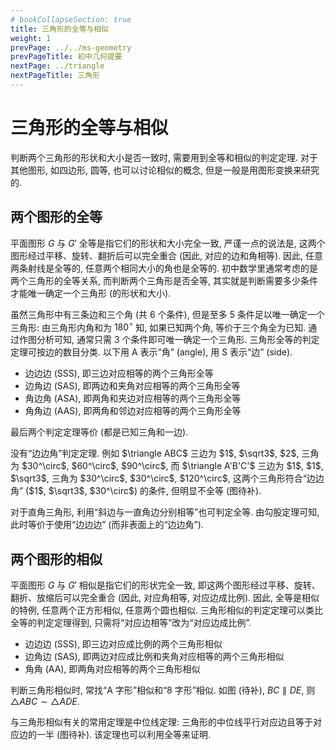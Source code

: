 ```yaml
---
# bookCollapseSection: true
title: 三角形的全等与相似
weight: 1
prevPage: ../../ms-geometry
prevPageTitle: 初中几何提要
nextPage: ../triangle
nextPageTitle: 三角形
---
```


# 三角形的全等与相似

判断两个三角形的形状和大小是否一致时, 需要用到全等和相似的判定定理. 对于其他图形, 如四边形, 圆等, 也可以讨论相似的概念, 但是一般是用图形变换来研究的.

## 两个图形的全等

平面图形 $G$ 与 $G'$ 全等是指它们的形状和大小完全一致, 严谨一点的说法是, 这两个图形经过平移、旋转、翻折后可以完全重合 (因此, 对应的边和角相等). 因此, 任意两条射线是全等的, 任意两个相同大小的角也是全等的. 初中数学里通常考虑的是两个三角形的全等关系, 而判断两个三角形是否全等, 其实就是判断需要多少条件才能唯一确定一个三角形 (的形状和大小).

<!-- 设 $\triangle ABC$ 中, $\angle A$, $\angle B$, $\angle C$ 所对的边分别记为 $a$, $b$, $c$.  -->
虽然三角形中有三条边和三个角 (共 $6$ 个条件), 但是至多 $5$ 条件足以唯一确定一个三角形: 由三角形内角和为 $180^\circ$ 知, 如果已知两个角, 等价于三个角全为已知. 通过作图分析可知, 通常只需 $3$ 个条件即可唯一确定一个三角形. 三角形全等的判定定理可按边的数目分类. 以下用 A 表示“角” (angle), 用 S 表示“边” (side).

- 边边边 (SSS), 即三边对应相等的两个三角形全等
- 边角边 (SAS), 即两边和夹角对应相等的两个三角形全等
- 角边角 (ASA), 即两角和夹边对应相等的两个三角形全等
- 角角边 (AAS), 即两角和邻边对应相等的两个三角形全等

最后两个判定定理等价 (都是已知三角和一边).

<myremark>
    <p>没有“边边角”判定定理. 例如 $\triangle ABC$ 三边为 $1$, $\sqrt3$, $2$, 三角为 $30^\circ$, $60^\circ$, $90^\circ$, 而 $\triangle A'B'C'$ 三边为 $1$, $1$, $\sqrt3$, 三角为 $30^\circ$, $30^\circ$, $120^\circ$, 这两个三角形符合“边边角” ($1$, $\sqrt3$, $30^\circ$) 的条件, 但明显不全等 (图待补).</p>
    <p>对于直角三角形, 利用“斜边与一直角边分别相等”也可判定全等. 由勾股定理可知, 此时等价于使用“边边边” (而非表面上的“边边角”).</p>
</myremark>

## 两个图形的相似

平面图形 $G$ 与 $G'$ 相似是指它们的形状完全一致, 即这两个图形经过平移、旋转、翻折、放缩后可以完全重合 (因此, 对应角相等, 对应边成比例). 因此, 全等是相似的特例, 任意两个正方形相似, 任意两个圆也相似. 三角形相似的判定定理可以类比全等的判定定理得到, 只需将“对应边相等”改为“对应边成比例”.

- 边边边 (SSS), 即三边对应成比例的两个三角形相似
- 边角边 (SAS), 即两边对应成比例和夹角对应相等的两个三角形相似
- 角角 (AA), 即两角对应相等的两个三角形相似

判断三角形相似时, 常找“A 字形”相似和“8 字形”相似. 如图 (待补), $BC\parallel DE$, 则 $\triangle ABC\sim \triangle ADE$.

与三角形相似有关的常用定理是中位线定理: 三角形的中位线平行对应边且等于对应边的一半 (图待补). 该定理也可以利用全等来证明.